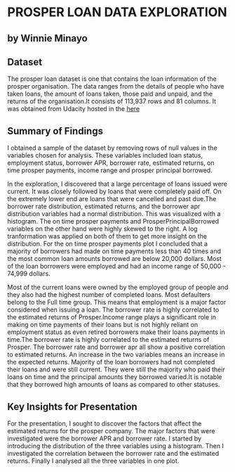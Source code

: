 # PROSPER LOAN DATA EXPLORATION
## by Winnie Minayo


## Dataset

The prosper loan dataset is one that contains the loan information of the prosper organisation. The data ranges from the details of people who have taken loans, the amount of loans taken, those paid and unpaid, and the returns of the organisation.It consists of 113,937 rows and 81 columns. It was obtained from Udacity hosted in the [here](https://s3.amazonaws.com/udacity-hosted-downloads/ud651/prosperLoanData.csv)


## Summary of Findings

I obtained a sample of the dataset by removing rows of null values in the variables chosen for analysis. These variables included loan status, employment status, borrower APR, borrower rate, estimated returns, on time prosper payments, income range and prosper principal borrowed.

In the exploration, I discovered that a large percentage of loans issued were current. It was closely followed by loans that were completely paid off. On the extremely lower end are loans that were cancelled and past due.The borrower rate distribution, estimated returns, and the borrower apr distribution variables had a normal distribution. This was visualized with a histogram. The on time prosper payments and ProsperPrincipalBorrowed variables on the other hand were highly skewed to the right. A log tranformation was applied on both of them to get more insight on the distribution. For the  on time prosper payments plot I concluded that a majority of borrowers had made on time payments less than 40 times and the most common loan amounts borrowed are below 20,000 dollars. Most of the loan borrowers were employed and had an income range of 50,000 - 74,999 dollars.

Most of the current loans were owned by the employed group of people and they also had the highest number of completed loans. Most defaulters belong to the Full time group. This means that employment is a major factor considered when issuing a loan. The borrower rate is highly correlated to the estimated returns of Prosper.Income range plays a significant role in making on time payments of their loans but is not highly reliant on employment status as even retired borrowers make their loans payments in time.The borrower rate is highly correlated to the estimated returns of Prosper. The borrower rate and borrower apr all show a positive correlation to estimated returns. An increase in the two variables means an increase in the expected returns. Majority of the loan borrowers had not completed their loans and were still current. They were still the majority who paid their loans on time and the principal amounts they borrowed varied.It is notable that they borrowed high amounts of loans as compared to other statuses.



## Key Insights for Presentation

For the presentation, I sought to discover the factors that affect the estimated returns for the prosper company. The major factors that were investigated were the borrower APR and borrower rate. I started by introducing the
distribution of the three variables using a histogram. Then I investigated the correlation between the borrower rate and the estimated returns. Finally I analysed all the three variables in one plot.


